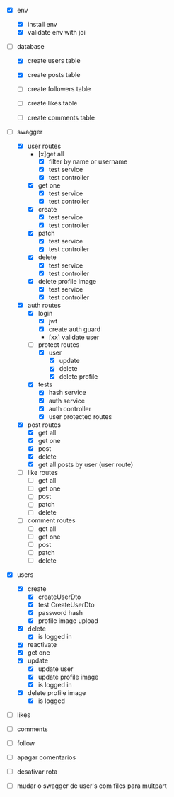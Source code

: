 - [x] env
  - [x] install env
  - [x] validate env with joi
  
- [ ] database
  - [x] create users table
  - [x] create posts table
  - [ ] create followers table
  - [ ] create likes table
  - [ ] create comments table
  

- [ ] swagger
  - [x] user routes
    - [x]get all
      - [x] filter by name or username
      - [x] test service
      - [x] test controller
    - [x] get one
      - [x] test service
      - [x] test controller
    - [x] create 
      - [x] test service
      - [x] test controller
    - [x] patch
      - [x] test service
      - [x] test controller
    - [x] delete
      - [x] test service
      - [x] test controller 
    - [x] delete profile image
      - [x] test service
      - [x] test controller
  - [x] auth routes
    - [x] login
      - [x] jwt
      - [x] create auth guard
      - [xx] validate user 
    - [ ] protect routes
      - [x] user
        - [x] update
        - [x] delete
        - [x] delete profile
    - [x] tests
      - [x] hash service
      - [x] auth service
      - [x] auth controller
      - [x] user protected routes
  - [x] post routes
    - [x] get all
    - [x] get one
    - [x] post 
    - [x] delete
    - [x] get all posts by user (user route)
  - [ ] like routes
    - [ ] get all
    - [ ] get one
    - [ ] post 
    - [ ] patch
    - [ ] delete
  - [ ] comment routes
    - [ ] get all
    - [ ] get one
    - [ ] post 
    - [ ] patch
    - [ ] delete
    
- [x] users
  - [x] create
    - [x] createUserDto
    - [x] test CreateUserDto
    - [x] password hash
    - [x] profile image upload
  - [x] delete
    - [x] is logged in
  - [x] reactivate
  - [x] get one
  - [x] update
    - [x] update user
    - [x] update profile image
    - [x] is logged in
  - [x] delete profile image
    - [x] is logged

- [ ] likes

- [ ] comments

- [ ] follow

- [ ] apagar comentarios
- [ ] desativar rota
- [ ] mudar o swagger de user's com files para multpart